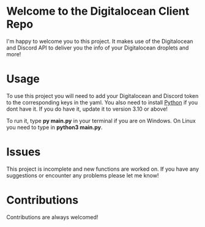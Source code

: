 # Welcome to the Digitalocean Client Repo
I'm happy to welcome you to this project. It makes use of the Digitalocean and Discord API to deliver you the info of your Digitalocean
droplets and more!
# Usage
To use this project you will need to add your Digitalocean and Discord token to the corresponding keys in the yaml.
You also need to install  [Python](https://www.python.org/downloads/) if you dont have it. 
If you do have it, update it to version 3.10 or above!

To run it, type **py main.py** in your terminal if you are on Windows. On Linux you need to type in **python3 main.py**.
# Issues
This project is incomplete and new functions are worked on. If you have any suggestions or encounter any problems please let me know!
# Contributions
Contributions are always welcomed!
